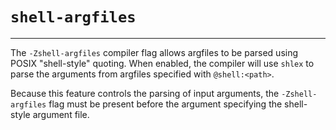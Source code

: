 # `shell-argfiles`

--------------------

The `-Zshell-argfiles` compiler flag allows argfiles to be parsed using POSIX
"shell-style" quoting. When enabled, the compiler will use `shlex` to parse the
arguments from argfiles specified with `@shell:<path>`.

Because this feature controls the parsing of input arguments, the
`-Zshell-argfiles` flag must be present before the argument specifying the
shell-style argument file.
